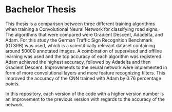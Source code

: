 # Bachelor Thesis

This thesis is a comparison between three different training algorithms when training a Convolutional Neural Network for classifying road signs. The algorithms that were compared were Gradient Descent, Adadelta, and Adam. For this study the German Traffic Sign Recognition Benchmark (GTSRB) was used, which is a scientifically relevant dataset containing around 50000 annotated images. A combination of supervised and offline learning was used and the top accuracy of each algorithm was registered. Adam achieved the highest accuracy, followed by Adadelta and then Gradient Descent. Improvements to the neural network were implemented in form of more convolutional layers and more feature recognizing filters. This improved the accuracy of the CNN trained with Adam by 0.76 percentage points.

In this repository, each version of the code with a higher version number is an improvement to the previous version with regards to the accuracy of the network.
